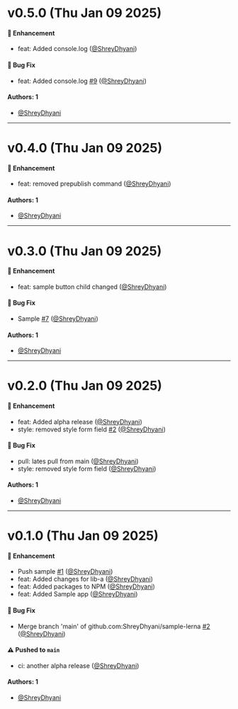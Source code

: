 # v0.5.0 (Thu Jan 09 2025)

#### 🚀 Enhancement

- feat: Added console.log ([@ShreyDhyani](https://github.com/ShreyDhyani))

#### 🐛 Bug Fix

- feat: Added console.log [#9](https://github.com/ShreyDhyani/sample-lerna/pull/9) ([@ShreyDhyani](https://github.com/ShreyDhyani))

#### Authors: 1

- [@ShreyDhyani](https://github.com/ShreyDhyani)

---

# v0.4.0 (Thu Jan 09 2025)

#### 🚀 Enhancement

- feat: removed prepublish command ([@ShreyDhyani](https://github.com/ShreyDhyani))

#### Authors: 1

- [@ShreyDhyani](https://github.com/ShreyDhyani)

---

# v0.3.0 (Thu Jan 09 2025)

#### 🚀 Enhancement

- feat: sample button child changed ([@ShreyDhyani](https://github.com/ShreyDhyani))

#### 🐛 Bug Fix

- Sample [#7](https://github.com/ShreyDhyani/sample-lerna/pull/7) ([@ShreyDhyani](https://github.com/ShreyDhyani))

#### Authors: 1

- [@ShreyDhyani](https://github.com/ShreyDhyani)

---

# v0.2.0 (Thu Jan 09 2025)

#### 🚀 Enhancement

- feat: Added alpha release ([@ShreyDhyani](https://github.com/ShreyDhyani))
- style: removed style form field [#2](https://github.com/ShreyDhyani/sample-lerna/pull/2) ([@ShreyDhyani](https://github.com/ShreyDhyani))

#### 🐛 Bug Fix

- pull: lates pull from main ([@ShreyDhyani](https://github.com/ShreyDhyani))
- style: removed style form field ([@ShreyDhyani](https://github.com/ShreyDhyani))

#### Authors: 1

- [@ShreyDhyani](https://github.com/ShreyDhyani)

---

# v0.1.0 (Thu Jan 09 2025)

#### 🚀 Enhancement

- Push sample [#1](https://github.com/ShreyDhyani/sample-lerna/pull/1) ([@ShreyDhyani](https://github.com/ShreyDhyani))
- feat: Added changes for lib-a ([@ShreyDhyani](https://github.com/ShreyDhyani))
- feat: Added packages to NPM ([@ShreyDhyani](https://github.com/ShreyDhyani))
- feat: Added Sample app ([@ShreyDhyani](https://github.com/ShreyDhyani))

#### 🐛 Bug Fix

- Merge branch 'main' of github.com:ShreyDhyani/sample-lerna [#2](https://github.com/ShreyDhyani/sample-lerna/pull/2) ([@ShreyDhyani](https://github.com/ShreyDhyani))

#### ⚠️ Pushed to `main`

- ci: another alpha release ([@ShreyDhyani](https://github.com/ShreyDhyani))

#### Authors: 1

- [@ShreyDhyani](https://github.com/ShreyDhyani)

